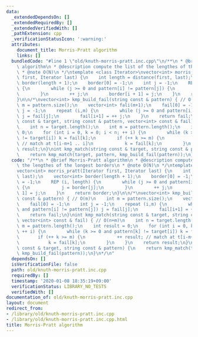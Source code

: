 ```yaml
---
data:
  _extendedDependsOn: []
  _extendedRequiredBy: []
  _extendedVerifiedWith: []
  _pathExtension: cpp
  _verificationStatusIcon: ':warning:'
  attributes:
    document_title: Morris-Pratt algorithm
    links: []
  bundledCode: "#line 1 \"old/knuth-morris-pratt.inc.cpp\"\n/**\n * @brief Morris-Pratt\
    \ algorithm\n * @description compute the list of the lengthes of the longest borders\n\
    \ * @note O(N)\n */\ntemplate <class Iterator>\nvector<int> morris_pratt(Iterator\
    \ first, Iterator last) {\n    int length = distance(first, last);\n    vector<int>\
    \ border(length + 1);\n    border[0] = -1;\n    int j = -1;\n    REP (i, length)\
    \ {\n        while (j >= 0 and pattern[i] != pattern[j]) {\n            j = border[j];\n\
    \        }\n        ++ j;\n        border[i + 1] = j;\n    }\n    return border;\n\
    }\n\n/*\nvector<int> kmp_build_fail(string const & pattern) { // O(m)\n    int\
    \ m = pattern.size();\n    vector<int> fali(m+1);\n    fail[0] = -1;\n    int\
    \ j = -1;\n    repeat (i,m) {\n        while (j >= 0 and pattern[i] != pattern[j])\
    \ j = fail[j];\n        fail[i+1] = ++ j;\n    }\n    return fail;\n}\nint kmp_match(string\
    \ const & target, string const & pattern, vector<int> const & fail) { // O(n+m)\n\
    \    int n = target.length();\n    int m = pattern.length();\n    int result =\
    \ 0;\n    for (int i = 0, k = 0; i < n; ++ i) {\n        while (k >= 0 and pattern[k]\
    \ != target[i]) k = fail[k];\n        if (++ k >= m) {\n            ++ result;\
    \ // match at t[i-m+1 .. i]\n            k = fail[k];\n        }\n    }\n    return\
    \ result;\n}\nint kmp_match(string const & target, string const & pattern) {\n\
    \    return kmp_match(target, pattern, kmp_build_fail(pattern));\n}\n*/\n"
  code: "/**\n * @brief Morris-Pratt algorithm\n * @description compute the list of\
    \ the lengthes of the longest borders\n * @note O(N)\n */\ntemplate <class Iterator>\n\
    vector<int> morris_pratt(Iterator first, Iterator last) {\n    int length = distance(first,\
    \ last);\n    vector<int> border(length + 1);\n    border[0] = -1;\n    int j\
    \ = -1;\n    REP (i, length) {\n        while (j >= 0 and pattern[i] != pattern[j])\
    \ {\n            j = border[j];\n        }\n        ++ j;\n        border[i +\
    \ 1] = j;\n    }\n    return border;\n}\n\n/*\nvector<int> kmp_build_fail(string\
    \ const & pattern) { // O(m)\n    int m = pattern.size();\n    vector<int> fali(m+1);\n\
    \    fail[0] = -1;\n    int j = -1;\n    repeat (i,m) {\n        while (j >= 0\
    \ and pattern[i] != pattern[j]) j = fail[j];\n        fail[i+1] = ++ j;\n    }\n\
    \    return fail;\n}\nint kmp_match(string const & target, string const & pattern,\
    \ vector<int> const & fail) { // O(n+m)\n    int n = target.length();\n    int\
    \ m = pattern.length();\n    int result = 0;\n    for (int i = 0, k = 0; i < n;\
    \ ++ i) {\n        while (k >= 0 and pattern[k] != target[i]) k = fail[k];\n \
    \       if (++ k >= m) {\n            ++ result; // match at t[i-m+1 .. i]\n \
    \           k = fail[k];\n        }\n    }\n    return result;\n}\nint kmp_match(string\
    \ const & target, string const & pattern) {\n    return kmp_match(target, pattern,\
    \ kmp_build_fail(pattern));\n}\n*/\n"
  dependsOn: []
  isVerificationFile: false
  path: old/knuth-morris-pratt.inc.cpp
  requiredBy: []
  timestamp: '2020-01-08 18:35:19+09:00'
  verificationStatus: LIBRARY_NO_TESTS
  verifiedWith: []
documentation_of: old/knuth-morris-pratt.inc.cpp
layout: document
redirect_from:
- /library/old/knuth-morris-pratt.inc.cpp
- /library/old/knuth-morris-pratt.inc.cpp.html
title: Morris-Pratt algorithm
---
```

